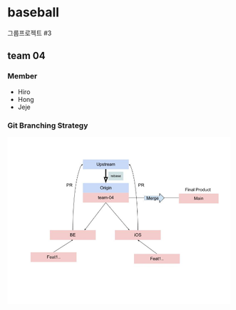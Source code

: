 # baseball
그룹프로젝트 #3

## team 04

### Member
- Hiro
- Hong
- Jeje

### Git Branching Strategy
<img src="images/Git_Branching_Strategy.jpg" width="500"> 
